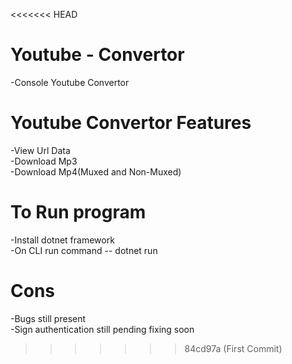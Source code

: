 <<<<<<< HEAD
# Youtube - Convertor
-Console Youtube Convertor

# Youtube Convertor Features
-View Url Data  
-Download Mp3  
-Download Mp4(Muxed and Non-Muxed)  


# To Run program  
-Install dotnet framework   
-On CLI run command -- dotnet run  



# Cons  
-Bugs still present  
-Sign authentication still pending fixing soon

>>>>>>> 84cd97a (First Commit)

